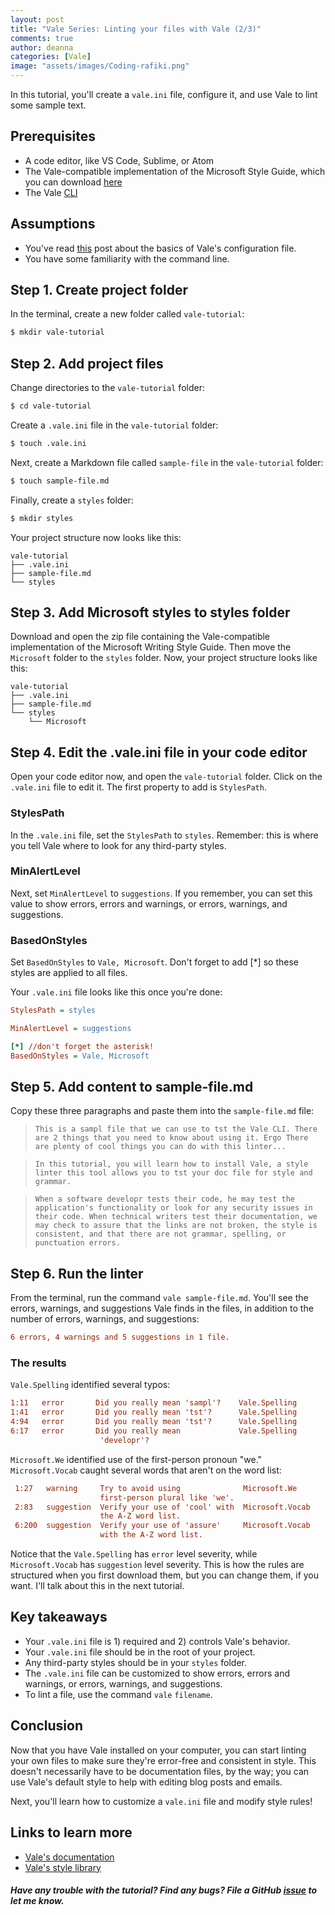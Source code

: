 ```yaml
---
layout: post
title: "Vale Series: Linting your files with Vale (2/3)"
comments: true
author: deanna
categories: [Vale]
image: "assets/images/Coding-rafiki.png"
---
```


In this tutorial, you'll create a `vale.ini` file, configure it, and use Vale to lint some sample text.

## Prerequisites

* A code editor, like VS Code, Sublime, or Atom
* The Vale-compatible implementation of the Microsoft Style Guide, which you can download [here](https://github.com/errata-ai/Microsoft/releases/download/v0.7.0/Microsoft.zip)
* The Vale [CLI](https://errata-ai.gitbook.io/vale/)

## Assumptions

* You've read [this](https://technicaltidbits.net/projects/configuring-vale/) post about the basics of Vale's configuration file.
* You have some familiarity with the command line.

## Step 1. Create project folder

In the terminal, create a new folder called `vale-tutorial`:

```bash
$ mkdir vale-tutorial
```

## Step 2. Add project files

Change directories to the `vale-tutorial` folder:

```bash
$ cd vale-tutorial
```

Create a `.vale.ini` file in the `vale-tutorial` folder:

```bash
$ touch .vale.ini
```

Next, create a Markdown file called `sample-file` in the `vale-tutorial` folder:

```bash
$ touch sample-file.md
```

Finally, create a `styles` folder:

```bash
$ mkdir styles
```

Your project structure now looks like this:
```
vale-tutorial
├── .vale.ini
├── sample-file.md
└── styles
```

## Step 3. Add Microsoft styles to styles folder

Download and open the zip file containing the Vale-compatible implementation of the Microsoft Writing Style Guide. Then move the `Microsoft` folder to the `styles` folder. Now, your project structure looks like this:

```
vale-tutorial
├── .vale.ini
├── sample-file.md
└── styles
    └── Microsoft
```

## Step 4. Edit the .vale.ini file in your code editor

Open your code editor now, and open the `vale-tutorial` folder. Click on the `.vale.ini` file to edit it. The first property to add is `StylesPath`.

### StylesPath

In the `.vale.ini` file, set the `StylesPath` to `styles`. Remember: this is where you tell Vale where to look for any third-party styles.

### MinAlertLevel

Next, set `MinAlertLevel` to `suggestions`. If you remember, you can set this value to show errors, errors and warnings, or errors, warnings, and suggestions.

### BasedOnStyles

Set `BasedOnStyles` to `Vale, Microsoft`. Don't forget to add [\*] so these styles are applied to all files.

Your `.vale.ini` file looks like this once you're done:

```ini
StylesPath = styles

MinAlertLevel = suggestions

[*] //don't forget the asterisk!
BasedOnStyles = Vale, Microsoft
```

## Step 5. Add content to sample-file.md

Copy these three paragraphs and paste them into the `sample-file.md` file:

> `This is a sampl file that we can use to tst the Vale CLI. There are 2 things that you need to know about using it. Ergo There are plenty of cool things you can do with this linter...`

> `In this tutorial, you will learn how to install Vale, a style linter this tool allows you to tst your doc file for style and grammar.`

> `When a software developr tests their code, he may test the application's functionality or look for any security issues in their code. When technical writers test their documentation, we may check to assure that the links are not broken, the style is consistent, and that there are not grammar, spelling, or punctuation errors.`

## Step 6. Run the linter

From the terminal, run the command `vale sample-file.md`. You'll see the errors, warnings, and suggestions Vale finds in the files, in addition to the number of errors, warnings, and suggestions:

```ini
6 errors, 4 warnings and 5 suggestions in 1 file.
```

### The results

`Vale.Spelling` identified several typos:

```ini
1:11   error       Did you really mean 'sampl'?    Vale.Spelling
1:41   error       Did you really mean 'tst'?      Vale.Spelling
4:94   error       Did you really mean 'tst'?      Vale.Spelling
6:17   error       Did you really mean             Vale.Spelling
                    'developr'?
```

`Microsoft.We` identified use of the first-person pronoun "we." `Microsoft.Vocab` caught several words that aren't on the word list:

```ini
 1:27   warning     Try to avoid using              Microsoft.We
                    first-person plural like 'we'.
 2:83   suggestion  Verify your use of 'cool' with  Microsoft.Vocab
                    the A-Z word list.
 6:200  suggestion  Verify your use of 'assure'     Microsoft.Vocab
                    with the A-Z word list.
```

Notice that the `Vale.Spelling` has `error` level severity, while `Microsoft.Vocab` has `suggestion` level severity. This is how the rules are structured when you first download them, but you can change them, if you want. I'll talk about this in the next tutorial.

## Key takeaways

* Your `.vale.ini` file is 1) required and 2) controls Vale's behavior.
* Your `.vale.ini` file should be in the root of your project.
* Any third-party styles should be in your `styles` folder.
* The `.vale.ini` file can be customized to show errors, errors and warnings, or errors, warnings, and suggestions.
* To lint a file, use the command `vale` `filename`.

## Conclusion

Now that you have Vale installed on your computer, you can start linting your own files to make sure they're error-free and consistent in style. This doesn't necessarily have to be documentation files, by the way; you can use Vale's default style to help with editing blog posts and emails.

Next, you'll learn how to customize a `vale.ini` file and modify style rules!

## Links to learn more

* [Vale's documentation](https://errata-ai.gitbook.io/vale/)
* [Vale's style library](https://github.com/errata-ai/styles)

##### Have any trouble with the tutorial? Find any bugs? File a GitHub [issue](https://github.com/technicaltidbits/gridsome-forestry-starter/issues) to let me know.